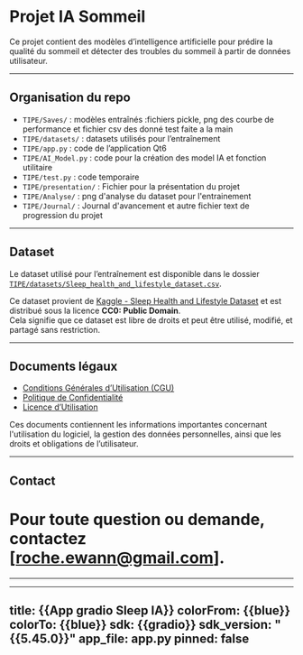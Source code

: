 # Projet IA Sommeil

Ce projet contient des modèles d’intelligence artificielle pour prédire la qualité du sommeil et détecter des troubles du sommeil à partir de données utilisateur.

---

## Organisation du repo

-   `TIPE/Saves/` : modèles entraînés :fichiers pickle, png des courbe de performance et fichier csv des donné test faite a la main
-   `TIPE/datasets/` : datasets utilisés pour l’entraînement
-   `TIPE/app.py` : code de l’application Qt6
-   `TIPE/AI_Model.py` : code pour la création des model IA et fonction utilitaire
-   `TIPE/test.py` : code temporaire
-   `TIPE/presentation/` : Fichier pour la présentation du projet
-   `TIPE/Analyse/` : png d'analyse du dataset pour l'entrainement
-   `TIPE/Journal/` : Journal d'avancement et autre fichier text de progression du projet

---

## Dataset

Le dataset utilisé pour l’entraînement est disponible dans le dossier [`TIPE/datasets/Sleep_health_and_lifestyle_dataset.csv`](TIPE/datasets/Sleep_health_and_lifestyle_dataset.csv).

Ce dataset provient de [Kaggle - Sleep Health and Lifestyle Dataset](https://www.kaggle.com/datasets/uom190346a/sleep-health-and-lifestyle-dataset/data) et est distribué sous la licence **CC0: Public Domain**.  
Cela signifie que ce dataset est libre de droits et peut être utilisé, modifié, et partagé sans restriction.

---

## Documents légaux

-   [Conditions Générales d’Utilisation (CGU)](CGU.md)
-   [Politique de Confidentialité](PRIVACY_POLICY.md)
-   [Licence d’Utilisation](LICENSE.md)

Ces documents contiennent les informations importantes concernant l'utilisation du logiciel, la gestion des données personnelles, ainsi que les droits et obligations de l’utilisateur.

---

## Contact

# Pour toute question ou demande, contactez [[roche.ewann@gmail.com](mailto:roche.ewann@gmail.com)].

---

---
title: {{App gradio Sleep IA}}
colorFrom: {{blue}}
colorTo: {{blue}}
sdk: {{gradio}}
sdk_version: "{{5.45.0}}"
app_file: app.py
pinned: false
---
